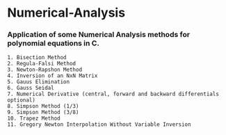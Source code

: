 # Numerical-Analysis

### Application of some Numerical Analysis methods for polynomial equations in C.
 	1. Bisection Method
	2. Regula-Falsi Method
	3. Newton-Rapshon Method
  	4. Inversion of an NxN Matrix
	5. Gauus Elimination
	6. Gauss Seidal
	7. Numerical Derivative (central, forward and backward differentials optional)
	8. Simpson Method (1/3)
	9. Simpson Method (3/8)
	10. Trapez Method
	11. Gregory Newton Interpolation Without Variable Inversion
